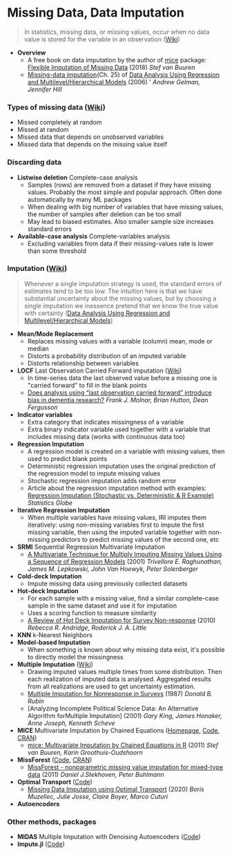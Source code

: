 # Missing Data, Data Imputation
> In statistics, missing data, or missing values, occur when no data value is stored for the variable in an observation ([Wiki](https://en.wikipedia.org/wiki/Missing_data))

- **Overview**
  - A free book on data imputation by the author of [mice](https://stefvanbuuren.name/mice/) package:  
    [Flexible Imputation of Missing Data](https://stefvanbuuren.name/fimd/) (2018) *Stef van Buuren*
  - [Missing-data imputation](www.stat.columbia.edu/~gelman/arm/missing.pdf)(Ch. 25) of [Data Analysis Using Regression and Multilevel/Hierarchical Models](http://www.stat.columbia.edu/~gelman/arm/) (2006) ' *Andrew Gelman, Jennifer Hill*

### Types of missing data ([Wiki](https://en.wikipedia.org/wiki/Missing_data#Types))
  - Missed completely at random
  - Missed at random
  - Missed data that depends on unobserved variables
  - Missed data that depends on the missing value itself

### Discarding data
- **Listwise deletion** Complete-case analysis
  - Samples (rows) are removed from a dataset if they have missing values. Probably the most simple and popular approach. Often done automatically by many ML packages
  - When dealing with big number of variables that have missing values, the number of samples after deletion can be too small
  - May lead to biased estimates. Also smaller sample size increases standard errors
- **Available-case analysis** Complete-variables analysis
  - Excluding variables from data if their missing-values rate is lower than some threshold

### Imputation ([Wiki](https://en.wikipedia.org/wiki/Imputation_(statistics)))
> Whenever a single imputation strategy is used, the standard errors of estimates tend to be too low. The intuition here is that we have substantial uncertainty about the missing values, but by choosing a single imputation we inessence pretend that we know the true value with certainty ([Data Analysis Using Regression and Multilevel/Hierarchical Models](www.stat.columbia.edu/~gelman/arm/missing.pdf))

- **Mean/Mode Replacement**
  - Replaces missing values with a variable (column) mean, mode or median
  - Distorts a probability distribution of an imputed variable
  - Distorts relationship between variables
- **LOCF** Last Observation Carried Forward imputation ([Wiki](https://en.wikipedia.org/wiki/Analysis_of_clinical_trials#Last_observation_carried_forward))
  - In time-series data the last observed value before a missing one is "carried forward" to fill in the blank points
  - [Does analysis using “last observation carried forward” introduce bias in dementia research?]() *Frank J. Molnar, Brian Hutton, Dean Fergusson*
- **Indicator variables**
  - Extra category that indicates missingness of a variable
  - Extra binary indicator variable used together with a variable that includes  missing data (works with continuous data too)
- **Regression Imputation**
  - A regression model is created on a variable with missing values, then used to predict blank points
  - Deterministic regression imputation uses the original prediction of the regression model to impute missing values
  - Stochastic regression imputation adds random error
  - Article about the regression imputation method with examples:  
    [Regression Imputation (Stochastic vs. Deterministic & R Example)](https://statisticsglobe.com/regression-imputation-stochastic-vs-deterministic/) *Statistics Globe*
- **Iterative Regression Imputation**
  - When multiple variables have missing values, IRI imputes them iteratively: using non-missing variables first to impute the first missing variable, then using the imputed variable together with non-missing predictors to predict missing values of the second one, etc
- **SRMI** Sequential Regression Multivariate Imputation
  - [A Multivariate Technique for Multiply Imputing Missing Values Using a Sequence of Regression Models](https://pdfs.semanticscholar.org/13b3/0e35b9a54dad07094cfe4f50d40ff15d8370.pdf) (2001) *Trivellore E. Raghunathan, James M. Lepkowski, John Van Hoewyk, Peter Solenberger*
- **Cold-deck Imputation**
  - Impute missing data using previously collected datasets
- **Hot-deck Imputation**
  - For each sample with a missing value, find a similar complete-case sample in the same dataset and use it for imputation
  - Uses a scoring function to measure similarity
  - [A Review of Hot Deck Imputation for Survey Non-response](https://www.ncbi.nlm.nih.gov/pmc/articles/PMC3130338/) (2010) *Rebecca R. Andridge, Roderick J. A. Little*
- **KNN** k-Nearest Neighbors
- **Model-based Imputation**
  - When something is known about why missing data exist, it's possible to directly model the missingness
- **Multiple Imputation** ([Wiki](https://en.wikipedia.org/wiki/Imputation_(statistics)#Multiple_imputation))
  - Drawing imputed values multiple times from some distribution. Then each realization of imputed data is analysed. Aggregated results from all realizations are used to get uncertainty estimation.
  - [Multiple Imputation for Nonresponse in Surveys](https://www.onlinelibrary.wiley.com/doi/pdf/10.1002/9780470316696.fmatter) (1987) *Donald B. Rubin*
  - [Analyzing Incomplete Political Science Data: An Alternative Algorithm forMultiple Imputation] (2001) *Gary King, James Honaker, Anne Joseph, Kenneth Scheve*
- **MICE** Multivariate Imputation by Chained Equations ([Homepage](https://stefvanbuuren.name/mice/), [Code](https://github.com/stefvanbuuren/mice), [CRAN](https://cran.r-project.org/web/packages/mice/))
  - [mice: Multivariate Imputation by Chained Equations in R](https://www.jstatsoft.org/article/view/v045i03) (2011) *Stef van Buuren, Karin Groothuis-Oudshoorn*
- **MissForest** ([Code](https://github.com/stekhoven/missForest), [CRAN](https://cran.r-project.org/web/packages/missForest/))
  - [MissForest - nonparametric missing value imputation for mixed-type data](https://stat.ethz.ch/Manuscripts/buhlmann/missforest-advacc.pdf) (2011) *Daniel J.Stekhoven, Peter Buhlmann*
- **Optimal Transport** ([Code](https://github.com/BorisMuzellec/MissingDataOT))
  - [Missing Data Imputation using Optimal Transport](https://arxiv.org/abs/2002.03860) (2020) *Boris Muzellec, Julie Josse, Claire Boyer, Marco Cuturi*
- **Autoencoders**

### Other methods, packages
- **MIDAS** Multiple Imputation with Denoising Autoencoders ([Code](https://github.com/Oracen/MIDAS))
- **Impute.jl** ([Code](https://github.com/invenia/Impute.jl))
